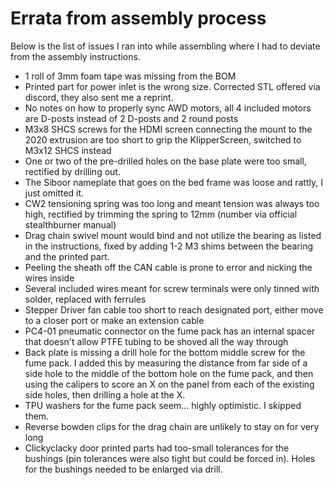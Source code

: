 # Errata from assembly process

Below is the list of issues I ran into while assembling where I had to deviate from the assembly instructions.

- 1 roll of 3mm foam tape was missing from the BOM
- Printed part for power inlet is the wrong size.  Corrected STL offered via discord, they also sent me a reprint.
- No notes on how to properly sync AWD motors, all 4 included motors are D-posts instead of 2 D-posts and 2 round posts
- M3x8 SHCS screws for the HDMI screen connecting the mount to the 2020 extrusion are too short to grip the KlipperScreen, switched to M3x12 SHCS instead
- One or two of the pre-drilled holes on the base plate were too small, rectified by drilling out.
- The Siboor nameplate that goes on the bed frame was loose and rattly, I just omitted it.
- CW2 tensioning spring was too long and meant tension was always too high, rectified by trimming the spring to 12mm (number via official stealthburner manual)
- Drag chain swivel mount would bind and not utilize the bearing as listed in the instructions, fixed by adding 1-2 M3 shims between the bearing and the printed part.
- Peeling the sheath off the CAN cable is prone to error and nicking the wires inside
- Several included wires meant for screw terminals were only tinned with solder, replaced with ferrules
- Stepper Driver fan cable too short to reach designated port, either move to a closer port or make an extension cable
- PC4-01 pneumatic connector on the fume pack has an internal spacer that doesn't allow PTFE tubing to be shoved all the way through
- Back plate is missing a drill hole for the bottom middle screw for the fume pack.  I added this by measuring the distance from far side of a side hole to the middle of the bottom hole on the fume pack, and then using the calipers to score an X on the panel from each of the existing side holes, then drilling a hole at the X.
- TPU washers for the fume pack seem... highly optimistic.  I skipped them.
- Reverse bowden clips for the drag chain are unlikely to stay on for very long
- Clickyclacky door printed parts had too-small tolerances for the bushings (pin tolerances were also tight but could be forced in).  Holes for the bushings needed to be enlarged via drill.
